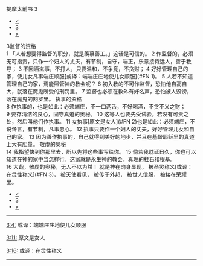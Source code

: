 ﻿





 提摩太前书 3




* [<](bible/1TI02.md)
* [3](bible/1TI.md)
* [>](bible/1TI04.md)



 
3监督的资格  
1 「人若想要得监督的职分，就是羡慕善工。」这话是可信的。 
2 作监督的，必须无可指责，只作一个妇人的丈夫，有节制，自守，端正，乐意接待远人，善于教导； 
3 不因酒滋事，不打人，只要温和，不争竞，不贪财； 
4 好好管理自己的家，使儿女凡事端庄顺服[或译：端端庄庄地使儿女顺服](#FN
1)。 
5 人若不知道管理自己的家，焉能照管神的教会呢？ 
6 初入教的不可作监督，恐怕他自高自大，就落在魔鬼所受的刑罚里。 
7 监督也必须在教外有好名声，恐怕被人毁谤，落在魔鬼的网罗里。 执事的资格  
8 作执事的，也是如此：必须端庄，不一口两舌，不好喝酒，不贪不义之财； 
9 要存清洁的良心，固守真道的奥秘。 
10 这等人也要先受试验，若没有可责之处，然后叫他们作执事。 
11 女执事[原文是女人](#FN
2)也是如此：必须端庄，不说谗言，有节制，凡事忠心。 
12 执事只要作一个妇人的丈夫，好好管理儿女和自己的家。 
13 因为善作执事的，自己就得到美好的地步，并且在基督耶稣里的真道上大有胆量。 敬虔的奥秘  
14 我指望快到你那里去，所以先将这些事写给你。 
15 倘若我耽延日久，你也可以知道在神的家中当怎样行。这家就是永生神的教会，真理的柱石和根基。  
16 大哉，敬虔的奥秘，无人不以为然！ 就是神在肉身显现， 被圣灵称义[或译：在灵性称义](#FN
3)， 被天使看见， 被传于外邦， 被世人信服， 被接在荣耀里。 
* [<](bible/1TI02.md)
* [3](bible/1TI.md)
* [>](bible/1TI04.md)





---


[3:4:](#V4)
或译：端端庄庄地使儿女顺服


[3:11:](#V11)
原文是女人


[3:16:](#V16)
或译：在灵性称义




---










